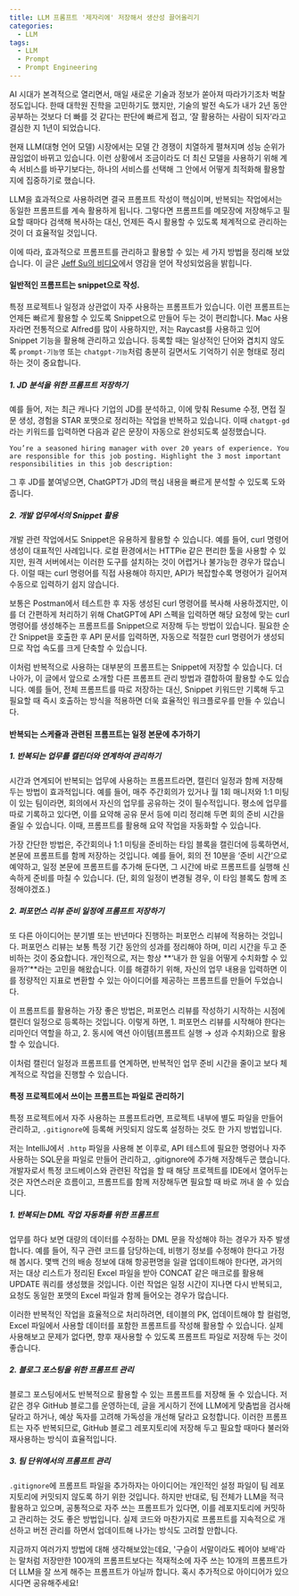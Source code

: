 ```yaml
---
title: LLM 프롬프트 '제자리에' 저장해서 생산성 끌어올리기
categories:
  - LLM
tags:
  - LLM
  - Prompt
  - Prompt Engineering
---
```


AI 시대가 본격적으로 열리면서, 매일 새로운 기술과 정보가 쏟아져 따라가기조차 벅찰 정도입니다. 한때 대학원 진학을 고민하기도 했지만, 기술의 발전 속도가 내가 2년 동안 공부하는 것보다 더 빠를 것 같다는 판단에 빠르게 접고, ‘잘 활용하는 사람이 되자’라고 결심한 지 1년이 되었습니다.

현재 LLM(대형 언어 모델) 시장에서는 모델 간 경쟁이 치열하게 펼쳐지며 성능 순위가 끊임없이 바뀌고 있습니다. 이런 상황에서 조금이라도 더 최신 모델을 사용하기 위해 계속 서비스를 바꾸기보다는, 하나의 서비스를 선택해 그 안에서 어떻게 최적화해 활용할지에 집중하기로 했습니다.

LLM을 효과적으로 사용하려면 결국 프롬프트 작성이 핵심이며, 반복되는 작업에서는 동일한 프롬프트를 계속 활용하게 됩니다. 그렇다면 프롬프트를 메모장에 저장해두고 필요할 때마다 검색해 복사하는 대신, 언제든 즉시 활용할 수 있도록 체계적으로 관리하는 것이 더 효율적일 것입니다.

이에 따라, 효과적으로 프롬프트를 관리하고 활용할 수 있는 세 가지 방법을 정리해 보았습니다. 이 글은 [Jeff Su의 비디오](https://youtu.be/j63bBK_ct-M?si=yYAQIGinhIMdO1KX)에서 영감을 얻어 작성되었음을 밝힙니다.

#### 일반적인 프롬프트는 snippet으로 작성.

특정 프로젝트나 일정과 상관없이 자주 사용하는 프롬프트가 있습니다. 이런 프롬프트는 언제든 빠르게 활용할 수 있도록 Snippet으로 만들어 두는 것이 편리합니다. Mac 사용자라면 전통적으로 Alfred를 많이 사용하지만, 저는 Raycast를 사용하고 있어 Snippet 기능을 활용해 관리하고 있습니다. 등록할 때는 일상적인 단어와 겹치지 않도록 `prompt-기능명` 또는 `chatgpt-기능`처럼 충분히 길면서도 기억하기 쉬운 형태로 정리하는 것이 중요합니다.

##### 1. JD 분석을 위한 프롬프트 저장하기

예를 들어, 저는 최근 캐나다 기업의 JD를 분석하고, 이에 맞춰 Resume 수정, 면접 질문 생성, 경험을 STAR 포맷으로 정리하는 작업을 반복하고 있습니다. 이때 `chatgpt-gd`라는 키워드를 입력하면 다음과 같은 문장이 자동으로 완성되도록 설정했습니다.

```
You’re a seasoned hiring manager with over 20 years of experience. You are responsible for this job posting. Highlight the 3 most important responsibilities in this job description:
```

그 후 JD를 붙여넣으면, ChatGPT가 JD의 핵심 내용을 빠르게 분석할 수 있도록 도와줍니다.

##### 2. 개발 업무에서의 Snippet 활용

개발 관련 작업에서도 Snippet은 유용하게 활용할 수 있습니다. 예를 들어, curl 명령어 생성이 대표적인 사례입니다. 로컬 환경에서는 HTTPie 같은 편리한 툴을 사용할 수 있지만, 원격 서버에서는 이러한 도구를 설치하는 것이 어렵거나 불가능한 경우가 많습니다. 이럴 때는 curl 명령어를 직접 사용해야 하지만, API가 복잡할수록 명령어가 길어져 수동으로 입력하기 쉽지 않습니다.

보통은 Postman에서 테스트한 후 자동 생성된 curl 명령어를 복사해 사용하겠지만, 이를 더 간편하게 처리하기 위해 ChatGPT에 API 스펙을 입력하면 해당 요청에 맞는 curl 명령어를 생성해주는 프롬프트를 Snippet으로 저장해 두는 방법이 있습니다. 필요한 순간 Snippet을 호출한 후 API 문서를 입력하면, 자동으로 적절한 curl 명령어가 생성되므로 작업 속도를 크게 단축할 수 있습니다.

이처럼 반복적으로 사용하는 대부분의 프롬프트는 Snippet에 저장할 수 있습니다. 더 나아가, 이 글에서 앞으로 소개할 다른 프롬프트 관리 방법과 결합하여 활용할 수도 있습니다. 예를 들어, 전체 프롬프트를 따로 저장하는 대신, Snippet 키워드만 기록해 두고 필요할 때 즉시 호출하는 방식을 적용하면 더욱 효율적인 워크플로우를 만들 수 있습니다.

#### 반복되는 스케쥴과 관련된 프롬프트는 일정 본문에 추가하기

##### 1. 반복되는 업무를 캘린더와 연계하여 관리하기

시간과 연계되어 반복되는 업무에 사용하는 프롬프트라면, 캘린더 일정과 함께 저장해 두는 방법이 효과적입니다. 예를 들어, 매주 주간회의가 있거나 월 1회 매니저와 1:1 미팅이 있는 팀이라면, 회의에서 자신의 업무를 공유하는 것이 필수적입니다. 평소에 업무를 따로 기록하고 있다면, 이를 요약해 공유 문서 등에 미리 정리해 두면 회의 준비 시간을 줄일 수 있습니다. 이때, 프롬프트를 활용해 요약 작업을 자동화할 수 있습니다.

가장 간단한 방법은, 주간회의나 1:1 미팅을 준비하는 타임 블록을 캘린더에 등록하면서, 본문에 프롬프트를 함께 저장하는 것입니다. 예를 들어, 회의 전 10분을 ‘준비 시간’으로 예약하고, 일정 본문에 프롬프트를 추가해 둔다면, 그 시간에 바로 프롬프트를 실행해 신속하게 준비를 마칠 수 있습니다. (단, 회의 일정이 변경될 경우, 이 타임 블록도 함께 조정해야겠죠.)

##### 2. 퍼포먼스 리뷰 준비 일정에 프롬프트 저장하기

또 다른 아이디어는 분기별 또는 반년마다 진행하는 퍼포먼스 리뷰에 적용하는 것입니다. 퍼포먼스 리뷰는 보통 특정 기간 동안의 성과를 정리해야 하며, 미리 시간을 두고 준비하는 것이 중요합니다. 개인적으로, 저는 항상 **‘내가 한 일을 어떻게 수치화할 수 있을까?’**라는 고민을 해왔습니다. 이를 해결하기 위해, 자신의 업무 내용을 입력하면 이를 정량적인 지표로 변환할 수 있는 아이디어를 제공하는 프롬프트를 만들어 두었습니다.

이 프롬프트를 활용하는 가장 좋은 방법은, 퍼포먼스 리뷰를 작성하기 시작하는 시점에 캘린더 일정으로 등록하는 것입니다. 이렇게 하면,
1️. 퍼포먼스 리뷰를 시작해야 한다는 리마인더 역할을 하고,
2️. 동시에 액션 아이템(프롬프트 실행 → 성과 수치화)으로 활용할 수 있습니다.

이처럼 캘린더 일정과 프롬프트를 연계하면, 반복적인 업무 준비 시간을 줄이고 보다 체계적으로 작업을 진행할 수 있습니다.

#### 특정 프로젝트에서 쓰이는 프롬프트는 파일로 관리하기

특정 프로젝트에서 자주 사용하는 프롬프트라면, 프로젝트 내부에 별도 파일을 만들어 관리하고, `.gitignore`에 등록해 커밋되지 않도록 설정하는 것도 한 가지 방법입니다.

저는 IntelliJ에서 `.http` 파일을 사용해 본 이후로, API 테스트에 필요한 명령어나 자주 사용하는 SQL문을 파일로 만들어 관리하고, .gitignore에 추가해 저장해두곤 했습니다. 개발자로서 특정 코드베이스와 관련된 작업을 할 때 해당 프로젝트를 IDE에서 열어두는 것은 자연스러운 흐름이고, 프롬프트를 함께 저장해두면 필요할 때 바로 꺼내 쓸 수 있습니다.

##### 1. 반복되는 DML 작업 자동화를 위한 프롬프트

업무를 하다 보면 대량의 데이터를 수정하는 DML 문을 작성해야 하는 경우가 자주 발생합니다. 예를 들어, 직구 관련 코드를 담당하는데, 비행기 정보를 수정해야 한다고 가정해 봅시다. 몇백 건의 배송 정보에 대해 항공편명을 일괄 업데이트해야 한다면, 과거의 저는 대상 리스트가 정리된 Excel 파일을 받아 CONCAT 같은 매크로를 활용해 UPDATE 쿼리를 생성했을 것입니다. 이런 작업은 일정 시간이 지나면 다시 반복되고, 요청도 동일한 포맷의 Excel 파일과 함께 들어오는 경우가 많습니다.

이러한 반복적인 작업을 효율적으로 처리하려면, 테이블의 PK, 업데이트해야 할 컬럼명, Excel 파일에서 사용할 데이터를 포함한 프롬프트를 작성해 활용할 수 있습니다. 실제 사용해보고 문제가 없다면, 향후 재사용할 수 있도록 프롬프트 파일로 저장해 두는 것이 좋습니다.

##### 2. 블로그 포스팅을 위한 프롬프트 관리

블로그 포스팅에서도 반복적으로 활용할 수 있는 프롬프트를 저장해 둘 수 있습니다. 저 같은 경우 GitHub 블로그를 운영하는데, 글을 게시하기 전에 LLM에게 맞춤법을 검사해 달라고 하거나, 예상 독자를 고려해 가독성을 개선해 달라고 요청합니다. 이러한 프롬프트는 자주 반복되므로, GitHub 블로그 레포지토리에 저장해 두고 필요할 때마다 불러와 재사용하는 방식이 효율적입니다.

##### 3. 팀 단위에서의 프롬프트 관리

`.gitignore`에 프롬프트 파일을 추가하자는 아이디어는 개인적인 설정 파일이 팀 레포지토리에 커밋되지 않도록 하기 위한 것입니다. 하지만 반대로, 팀 전체가 LLM을 적극 활용하고 있으며, 공통적으로 자주 쓰는 프롬프트가 있다면, 이를 레포지토리에 커밋하고 관리하는 것도 좋은 방법입니다. 실제 코드와 마찬가지로 프롬프트를 지속적으로 개선하고 버전 관리를 하면서 업데이트해 나가는 방식도 고려할 만합니다.

지금까지 여러가지 방법에 대해 생각해보았는데요, '구슬이 서말이라도 꿰어야 보배'라는 말처럼 저장만한 100개의 프롬프트보다는 적재적소에 자주 쓰는 10개의 프롬프트가 더 LLM을 잘 쓰게 해주는 프롬프트가 아닐까 합니다. 혹시 추가적으로 아이디어가 있으시다면 공유해주세요!
